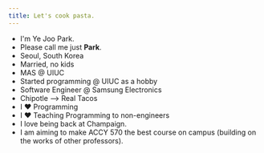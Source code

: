 ```yaml
---
title: Let's cook pasta.
---
```


- I'm Ye Joo Park.
- Please call me just **Park**.
- Seoul, South Korea
- Married, no kids
- MAS @ UIUC
- Started programming @ UIUC as a hobby
- Software Engineer @ Samsung Electronics
- Chipotle ⟶ Real Tacos
- I ♥ Programming
- I ♥ Teaching Programming to non-engineers
- I love being back at Champaign.
- I am aiming to make ACCY 570 the best course on campus (building on the works of other professors).
